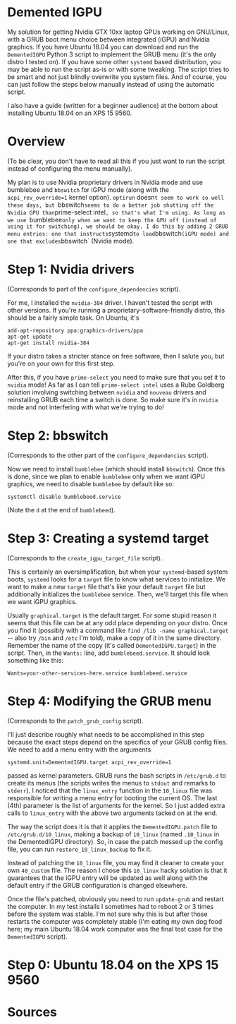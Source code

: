 # Demented IGPU

My solution for getting Nvidia GTX 10xx laptop GPUs working on
GNU/Linux, with a GRUB boot menu choice between integrated (iGPU) and
Nvidia graphics. If you have Ubuntu 18.04 you can download and run the
`DementedIGPU` Python 3 script to implement the GRUB menu (it's the
only distro I tested on). If you have some other `systemd` based
distribution, you may be able to run the script as-is or with some
tweaking. The script tries to be smart and not just blindly overwrite
you system files. And of course, you can just follow the steps below
manually instead of using the automatic script.

I also have a guide (written for a beginner audience) at the bottom
about installing Ubuntu 18.04 on an XPS 15 9560.

# Overview

(To be clear, you don't have to read all this if you just want to run
the script instead of configuring the menu manually).

My plan is to use Nvidia proprietary drivers in Nvidia mode and use
bumblebee and `bbswitch` for iGPU mode (along with the
`acpi_rev_override=1` kernel option). `optirun` doesn`t seem to work
so well these days, but `bbswitch` seems to do a better job shutting
off the Nvidia GPU than `prime-select intel`, so that's what I'm
using. As long as we use `bumblebee` only when we want to keep the GPU
off (instead of using it for switching), we should be okay. I do this
by adding 2 GRUB menu entries: one that instructs `systemd` to load
`bbswitch` (iGPU mode) and one that excludes `bbswitch` (Nvidia mode).

# Step 1: Nvidia drivers

(Corresponds to part of the `configure_dependencies` script).

For me, I installed the `nvidia-384` driver. I haven't tested the
script with other versions. If you're running a
proprietary-software-friendly distro, this should be a fairly simple
task. On Ubuntu, it's

```
add-apt-repository ppa:graphics-drivers/ppa
apt-get update
apt-get install nvidia-384
```

If your distro takes a stricter stance on free software, then I salute
you, but you're on your own for this first step.

After this, if you have `prime-select` you need to make sure that you
set it to `nvidia` mode! As far as I can tell `prime-select intel`
uses a Rube Goldberg solution involving switching between `nvidia` and
`nouveau` drivers and reinstalling GRUB each time a switch is done. So
make sure it's in `nvidia` mode and not interfering with what we're
trying to do!

# Step 2: bbswitch

(Corresponds to the other part of the
`configure_dependencies` script).

Now we need to install `bumblebee` (which should install
`bbswitch`). Once this is done, since we plan to enable `bumblebee`
only when we want iGPU graphics, we need to disable `bumblebee` by
default like so:

```
systemctl disable bumblebeed.service
```

(Note the `d` at the end of `bumblebeed`).

# Step 3: Creating a systemd target

(Corresponds to the `create_igpu_target_file` script).

This is certainly an oversimplification, but when your `systemd`-based
system boots, `systemd` looks for a `target` file to know what
services to initialize. We want to make a new `target` file that's
like your default `target` file but additionally initializes the
`bumblebee` service. Then, we'll target this file when we want iGPU
graphics.

Usually `graphical.target` is the default target. For some stupid
reason it seems that this file can be at any odd place depending on
your distro. Once you find it (possibly with a command like `find /lib
-name graphical.target` -- also try `/bin` and `/etc` I'm told), make
a copy of it in the same directory. Remember the name of the copy
(it's called `DementedIGPU.target`) in the script. Then, in the
`Wants:` line, add `bumblebeed.service`. It should look something like
this:

```
Wants=your-other-services-here.service bumblebeed.service
```

# Step 4: Modifying the GRUB menu

(Corresponds to the `patch_grub_config` script).

I'll just describe roughly what needs to be accomplished in this step
because the exact steps depend on the specifics of your GRUB config
files.  We need to add a menu entry with the arguments

```
systemd.unit=DementedIGPU.target acpi_rev_override=1
```

passed as kernel parameters. GRUB runs the bash scripts in
`/etc/grub.d` to create its menus (the scripts writes the menus to
`stdout` and remarks to `stderr`). I noticed that the `linux_entry`
function in the `10_linux` file was responsible for writing a menu
entry for booting the current OS. The last (4th) parameter is the list
of arguments for the kernel. So I just added extra calls to
`linux_entry` with the above two arguments tacked on at the end.

The way the script does it is that it applies the `DementedIGPU.patch`
file to `/etc/grub.d/10_linux`, making a backup of `10_linux` (named
`.10_linux` in the DementedIGPU directory). So, in case the patch
messed up the config file, you can run `restore_10_linux_backup` to
fix it.

Instead of patching the `10_linux` file, you may find it cleaner to
create your own `40_custom` file. The reason I chose this `10_linux`
hacky solution is that it guarantees that the iGPU entry will be
updated as well along with the default entry if the GRUB configuration
is changed elsewhere.

Once the file's patched, obviously you need to run `update-grub` and
restart the computer. In my test installs I sometimes had to reboot 2
or 3 times before the system was stable. I'm not sure why this is but
after those restarts the computer was completely stable (I'm eating my
own dog food here; my main Ubuntu 18.04 work computer was the final
test case for the `DementedIGPU` script).

# Step 0: Ubuntu 18.04 on the XPS 15 9560



# Sources